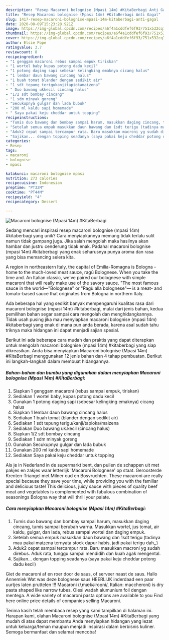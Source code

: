 ```yaml
---
description: "Resep Macaroni bolognise (Mpasi 14m) #KitaBerbagi Anti Gagal"
title: "Resep Macaroni bolognise (Mpasi 14m) #KitaBerbagi Anti Gagal"
slug: 1417-resep-macaroni-bolognise-mpasi-14m-kitaberbagi-anti-gagal
date: 2020-08-09T15:23:28.921Z
image: https://img-global.cpcdn.com/recipes/a6f4a1cddfef6f93/751x532cq70/macaroni-bolognise-mpasi-14m-kitaberbagi-foto-resep-utama.jpg
thumbnail: https://img-global.cpcdn.com/recipes/a6f4a1cddfef6f93/751x532cq70/macaroni-bolognise-mpasi-14m-kitaberbagi-foto-resep-utama.jpg
cover: https://img-global.cpcdn.com/recipes/a6f4a1cddfef6f93/751x532cq70/macaroni-bolognise-mpasi-14m-kitaberbagi-foto-resep-utama.jpg
author: Elsie Pope
ratingvalue: 3.7
reviewcount: 8
recipeingredient:
- "1 genggam macaroni rebus sampai empuk tiriskan"
- "1 wortel baby kupas potong dadu kecil"
- "1 potong daging sapi sebesar kelingking emaknya cicang halus"
- "1 lembar daun bawang cincang halus"
- "1 buah tomat blander dengan sedikit air"
- "1 sdt tepung terigukanjitapiokamaizena"
- " Duo bawang ukkecil cincang halus"
- "1/2 sdt bombay cincang"
- "1 sdm minyak goreng"
- "Secukupnya gulgar dan lada bubuk"
- "200 ml kaldu sapi homemade"
- " Saya pakai keju cheddar untuk topping"
recipeinstructions:
- "Tumis duo bawang dan bombay sampai harum, masukkan daging cincang, tumis sampai berubah warna. Masukkan wortel, jus tomat, air kaldu, gulgar, dan lada, rebus sampai wortel dan daging empuk."
- "Setelah semua empuk masukkan daun bawang dan 1sdt terigu (tadinya mau pakai maizena ternyata stock dapur habis, jadi pakai terigu dah,,)"
- "Aduk2 cepat sampai tercampur rata. Baru masukkan macroni yg sudah direbus. Aduk rata, tunggu sampai mendidih dan kuah agak mengental."
- "Sajikan... dengan topping seadanya (saya pakai keju cheddar potong dadu kecil)"
categories:
- Resep
tags:
- macaroni
- bolognise
- mpasi

katakunci: macaroni bolognise mpasi 
nutrition: 273 calories
recipecuisine: Indonesian
preptime: "PT32M"
cooktime: "PT44M"
recipeyield: "4"
recipecategory: Dessert

---
```



![Macaroni bolognise (Mpasi 14m) #KitaBerbagi](https://img-global.cpcdn.com/recipes/a6f4a1cddfef6f93/751x532cq70/macaroni-bolognise-mpasi-14m-kitaberbagi-foto-resep-utama.jpg)

Sedang mencari inspirasi resep macaroni bolognise (mpasi 14m) #kitaberbagi yang unik? Cara menyiapkannya memang tidak terlalu sulit namun tidak gampang juga. Jika salah mengolah maka hasilnya akan hambar dan justru cenderung tidak enak. Padahal macaroni bolognise (mpasi 14m) #kitaberbagi yang enak seharusnya punya aroma dan rasa yang bisa memancing selera kita.

A region in northeastern Italy, the capital of Emilia-Romagna is Bologna - home to the much-loved meat sauce, ragú Bolognese. When you take the time and. An Italian classic, we&#39;ve paired our bolognese with simple macaroni that will really make use of the savory sauce. &#34;The most famous sauce in the world—&#34;Bolognese&#34; or &#34;Ragù alla bolognese&#34;— is a meat- and tomato-based sauce that originates from Bologna in northern Italy.

Ada beberapa hal yang sedikit banyak mempengaruhi kualitas rasa dari macaroni bolognise (mpasi 14m) #kitaberbagi, mulai dari jenis bahan, kedua pemilihan bahan segar sampai cara mengolah dan menghidangkannya. Tidak usah pusing jika mau menyiapkan macaroni bolognise (mpasi 14m) #kitaberbagi yang enak di mana pun anda berada, karena asal sudah tahu triknya maka hidangan ini dapat menjadi sajian spesial.


Berikut ini ada beberapa cara mudah dan praktis yang dapat diterapkan untuk mengolah macaroni bolognise (mpasi 14m) #kitaberbagi yang siap dikreasikan. Anda bisa menyiapkan Macaroni bolognise (Mpasi 14m) #KitaBerbagi menggunakan 12 jenis bahan dan 4 tahap pembuatan. Berikut ini langkah-langkah dalam membuat hidangannya.

<!--inarticleads1-->

##### Bahan-bahan dan bumbu yang digunakan dalam menyiapkan Macaroni bolognise (Mpasi 14m) #KitaBerbagi:

1. Siapkan 1 genggam macaroni (rebus sampai empuk, tiriskan)
1. Sediakan 1 wortel baby, kupas potong dadu kecil
1. Gunakan 1 potong daging sapi (sebesar kelingking emaknya) cicang halus
1. Siapkan 1 lembar daun bawang cincang halus
1. Sediakan 1 buah tomat (blander dengan sedikit air)
1. Sediakan 1 sdt tepung terigu/kanji/tapioka/maizena
1. Sediakan  Duo bawang uk.kecil (cincang halus)
1. Siapkan 1/2 sdt bombay cincang
1. Sediakan 1 sdm minyak goreng
1. Gunakan Secukupnya gulgar dan lada bubuk
1. Gunakan 200 ml kaldu sapi homemade
1. Sediakan  Saya pakai keju cheddar untuk topping


Als je in Nederland in de supermarkt bent, dan puilen de schappen uit met pakjes en zakjes waar letterlijk &#39;Macaroni Bolognese&#39; op staat. Geroosterde Krenten-Triangel met Milner oud en Bosvruchten. These macaroni are really special because they save your time, while providing you with the familiar and delicious taste! This delicious, juicy sauce with pieces of quality beef meat and vegetables is complemented with fabulous combination of seasonings Bologna way that will thrill your palate. 

<!--inarticleads2-->

##### Cara menyiapkan Macaroni bolognise (Mpasi 14m) #KitaBerbagi:

1. Tumis duo bawang dan bombay sampai harum, masukkan daging cincang, tumis sampai berubah warna. Masukkan wortel, jus tomat, air kaldu, gulgar, dan lada, rebus sampai wortel dan daging empuk.
1. Setelah semua empuk masukkan daun bawang dan 1sdt terigu (tadinya mau pakai maizena ternyata stock dapur habis, jadi pakai terigu dah,,)
1. Aduk2 cepat sampai tercampur rata. Baru masukkan macroni yg sudah direbus. Aduk rata, tunggu sampai mendidih dan kuah agak mengental.
1. Sajikan... dengan topping seadanya (saya pakai keju cheddar potong dadu kecil)


Giet de macaroni af en roer door de saus, of serveer naast de saus. Hallo Annemiek Wat was deze bolognese saus HEERLIJK inderdaad een paar uurtjes laten pruttelen !!! Macaroni (/ˌmækəˈroʊni/, Italian: maccheroni) is dry pasta shaped like narrow tubes. Olesi wadah alumunium foil dengan mentega. A wide variety of macaroni pasta options are available to you Find here online price details of companies selling Macaroni. 

Terima kasih telah membaca resep yang kami tampilkan di halaman ini. Harapan kami, olahan Macaroni bolognise (Mpasi 14m) #KitaBerbagi yang mudah di atas dapat membantu Anda menyiapkan hidangan yang lezat untuk keluarga/teman maupun menjadi inspirasi dalam berbisnis kuliner. Semoga bermanfaat dan selamat mencoba!

